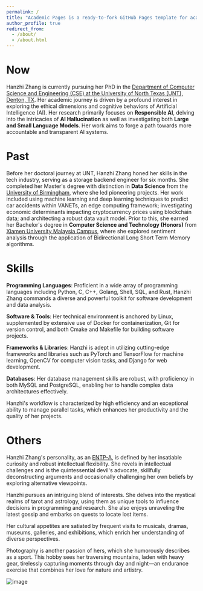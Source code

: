 ```yaml
---
permalink: /
title: "Academic Pages is a ready-to-fork GitHub Pages template for academic personal websites"
author_profile: true
redirect_from: 
  - /about/
  - /about.html
---
```


# Now

Hanzhi Zhang is currently pursuing her PhD in the [Department of Computer Science and Engineering (CSE) at the University of North Texas (UNT), Denton, TX](https://computerscience.engineering.unt.edu/). Her academic journey is driven by a profound interest in exploring the ethical dimensions and cognitive behaviors of Artificial Intelligence (AI). Her research primarily focuses on **Responsible AI**, delving into the intricacies of **AI Hallucination** as well as investigating both **Large and Small Language Models**. Her work aims to forge a path towards more accountable and transparent AI systems.

# Past

Before her doctoral journey at UNT, Hanzhi Zhang honed her skills in the tech industry, serving as a storage backend engineer for six months. She completed her Master's degree with distinction in **Data Science** from the [University of Birmingham](https://www.birmingham.ac.uk/), where she led pioneering projects. Her work included using machine learning and deep learning techniques to predict car accidents within VANETs, an edge computing framework; investigating economic determinants impacting cryptocurrency prices using blockchain data; and architecting a robust data vault model. Prior to this, she earned her Bachelor's degree in **Computer Science and Technology (Honors)** from [Xiamen University Malaysia Campus](https://www.xmu.edu.my/), where she explored sentiment analysis through the application of Bidirectional Long Short Term Memory algorithms.

# Skills

**Programming Languages**: Proficient in a wide array of programming languages including Python, C, C++, Golang, Shell, SQL, and Rust, Hanzhi Zhang commands a diverse and powerful toolkit for software development and data analysis.

**Software & Tools**: Her technical environment is anchored by Linux, supplemented by extensive use of Docker for containerization, Git for version control, and both Cmake and Makefile for building software projects.

**Frameworks & Libraries**: Hanzhi is adept in utilizing cutting-edge frameworks and libraries such as PyTorch and TensorFlow for machine learning, OpenCV for computer vision tasks, and Django for web development.

**Databases**: Her database management skills are robust, with proficiency in both MySQL and PostgreSQL, enabling her to handle complex data architectures effectively.

Hanzhi's workflow is characterized by high efficiency and an exceptional ability to manage parallel tasks, which enhances her productivity and the quality of her projects.

# Others

Hanzhi Zhang's personality, as an [ENTP-A](https://www.16personalities.com/entp-personality), is defined by her insatiable curiosity and robust intellectual flexibility. She revels in intellectual challenges and is the quintessential devil's advocate, skillfully deconstructing arguments and occasionally challenging her own beliefs by exploring alternative viewpoints.

Hanzhi pursues an intriguing blend of interests. She delves into the mystical realms of tarot and astrology, using them as unique tools to influence decisions in programming and research. She also enjoys unraveling the latest gossip and embarks on quests to locate lost items.

Her cultural appetites are satiated by frequent visits to musicals, dramas, museums, galleries, and exhibitions, which enrich her understanding of diverse perspectives.

Photography is another passion of hers, which she humorously describes as a sport. This hobby sees her traversing mountains, laden with heavy gear, tirelessly capturing moments through day and night—an endurance exercise that combines her love for nature and artistry.

![image](../image/ravenclaw.png)



